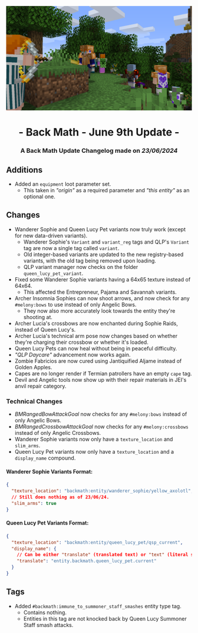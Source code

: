 <div style="text-align: center;"> <img src=ChangelogPhoto.png width="1500"> </div>

# <div style="text-align: center;">- Back Math - June 9th Update -</div>
### <div style="text-align: center;">A Back Math Update Changelog made on *23/06/2024*</div>

## Additions
- Added an `equipment` loot parameter set.
  - This taken in *"origin"* as a required parameter and *"this entity"* as an optional one.

## Changes
- Wanderer Sophie and Queen Lucy Pet variants now truly work (except for new data-driven variants).
  - Wanderer Sophie's `Variant` and `variant_reg` tags and QLP's `Variant` tag are now a single tag called `variant`.
  - Old integer-based variants are updated to the new registry-based variants, with the old tag being removed upon loading.
  - QLP variant manager now checks on the folder `queen_lucy_pet_variant`.
- Fixed some Wanderer Sophie variants having a 64x65 texture instead of 64x64.
  - This affected the Entrepreneur, Pajama and Savannah variants.
- Archer Insomnia Sophies can now shoot arrows, and now check for any `#melony:bows` to use instead of only Angelic Bows.
  - They now also more accurately look towards the entity they're shooting at.
- Archer Lucia's crossbows are now enchanted during Sophie Raids, instead of Queen Lucy's.
- Archer Lucia's technical arm pose now changes based on whether they're charging their crossbow or whether it's loaded.
- Queen Lucy Pets can now heal without being in peaceful difficulty.
- *"QLP Daycare"* advancement now works again.
- Zombie Fabricios are now cured using Jantiquified Aljame instead of Golden Apples.
- Capes are no longer render if Termian patrollers have an empty `cape` tag.
- Devil and Angelic tools now show up with their repair materials in JEI's anvil repair category.

### Technical Changes
- *BMRangedBowAttackGoal* now checks for any `#melony:bows` instead of only Angelic Bows.
- *BMRangedCrossbowAttackGoal* now checks for any `#melony:crossbows` instead of only Angelic Crossbows.
- Wanderer Sophie variants now only have a `texture_location` and `slim_arms`.
- Queen Lucy Pet variants now only have a `texture_location` and a `display_name` compound.

#### Wanderer Sophie Variants Format:
```json
{
  "texture_location": "backmath:entity/wanderer_sophie/yellow_axolotl",
  // Still does nothing as of 23/06/24.
  "slim_arms": true
}
```

#### Queen Lucy Pet Variants Format:
```json
{
  "texture_location": "backmath:entity/queen_lucy_pet/qsp_current",
  "display_name": {
    // Can be either "translate" (translated text) or "text" (literal string).
    "translate": "entity.backmath.queen_lucy_pet.current"
  }
}
```

## Tags
- Added `#backmath:immune_to_summoner_staff_smashes` entity type tag.
  - Contains nothing.
  - Entities in this tag are not knocked back by Queen Lucy Summoner Staff smash attacks.